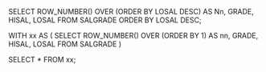 

SELECT ROW_NUMBER() OVER (ORDER BY LOSAL DESC) AS Nn, 
GRADE, HISAL, LOSAL
FROM SALGRADE ORDER BY LOSAL DESC;


WITH xx AS (
	SELECT ROW_NUMBER() OVER (ORDER BY 1) AS nn, 
	GRADE, HISAL, LOSAL
	FROM SALGRADE
)

SELECT * FROM xx;

